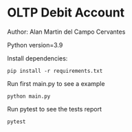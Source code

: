 # OLTP Debit Account

Author: Alan Martin del Campo Cervantes

Python version=3.9

Install dependencies:
```
pip install -r requirements.txt
```

Run first main.py to see a example
```
python main.py
```

Run pytest to see the tests report
```
pytest
```